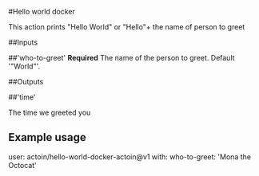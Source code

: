 #Hello world docker

This action prints "Hello World" or "Hello"+ the name of person to greet

##Inputs

##'who-to-greet'
**Required** The name of the person to greet. Default '"World"'.

##Outputs

##'time'

The time we greeted you

## Example usage
user: actoin/hello-world-docker-actoin@v1
with:
    who-to-greet: 'Mona the Octocat'